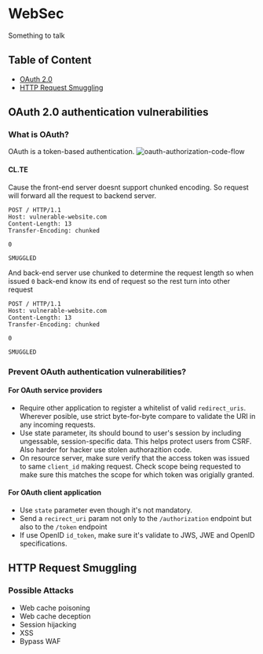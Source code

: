 # WebSec
Something to talk
## Table of Content
* [OAuth 2.0](#OAuth-2.0)
* [HTTP Request Smuggling](#HTTP-Request-Smuggling)
## OAuth 2.0 authentication vulnerabilities
### What is OAuth?
OAuth is a token-based authentication.
![oauth-authorization-code-flow](https://user-images.githubusercontent.com/85674719/184623917-ba76c0e3-7730-43ee-9c4b-57236df5a25b.jpg)
#### CL.TE
Cause the front-end server doesnt support chunked encoding. So request will forward all the request to backend server.
```
POST / HTTP/1.1
Host: vulnerable-website.com
Content-Length: 13
Transfer-Encoding: chunked

0

SMUGGLED
```
And back-end server use chunked to determine the request length so when issued `0` back-end know its end of request so the rest turn into other request 
```
POST / HTTP/1.1
Host: vulnerable-website.com
Content-Length: 13
Transfer-Encoding: chunked

0

```
```
SMUGGLED
```

### Prevent OAuth authentication vulnerabilities?
#### For OAuth service providers
* Require other application to register a whitelist of valid `redirect_uris`. Wherever posible, use strict byte-for-byte compare to validate the URI in any incoming requests.
* Use state parameter, its should bound to user's session by including ungessable, session-specific data. This helps protect users from CSRF. Also harder for hacker use stolen authorazition code.
* On resource server, make sure verify that the access token was issued to same `client_id` making request. Check scope being requested to make sure this matches the scope for which token was origially granted.
#### For OAuth client application
* Use `state` parameter even though it's not mandatory.
* Send a `recirect_uri` param not only to the `/authorization` endpoint but also to the `/token` endpoint
* If use OpenID `id_token`, make sure it's validate to JWS, JWE and OpenID specifications.
## HTTP Request Smuggling
### Possible Attacks
* Web cache poisoning
* Web cache deception
* Session hijacking
* XSS
* Bypass WAF

